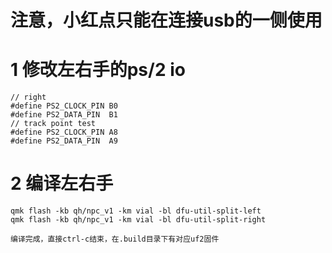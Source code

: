 # 注意，小红点只能在连接usb的一侧使用

# 1 修改左右手的ps/2 io

    // right
    #define PS2_CLOCK_PIN B0
    #define PS2_DATA_PIN  B1
    // track point test
    #define PS2_CLOCK_PIN A8
    #define PS2_DATA_PIN  A9
# 2 编译左右手
    
    qmk flash -kb qh/npc_v1 -km vial -bl dfu-util-split-left
    qmk flash -kb qh/npc_v1 -km vial -bl dfu-util-split-right
    
    编译完成，直接ctrl-c结束，在.build目录下有对应uf2固件
    
